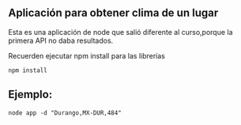 ## Aplicación para obtener clima de un lugar

Esta es una aplicación de node que salió diferente al curso,porque la primera API no daba resultados.

Recuerden ejecutar npm install para las librerías

```
npm install
```

## Ejemplo:
```
node app -d "Durango,MX-DUR,484"
```
